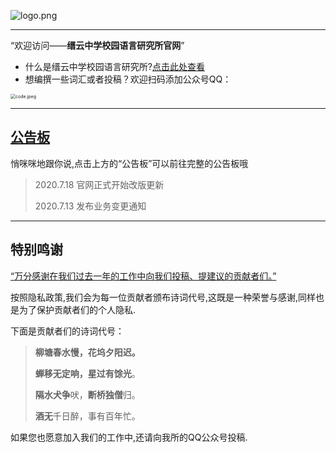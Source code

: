![logo.png](https://jzlanguageresearchinstitute.github.io/jinzhong/db/pic/logo.png)

***

“欢迎访问——**缙云中学校园语言研究所官网**”

- 什么是缙云中学校园语言研究所?[点击此处查看]()
- 想编撰一些词汇或者投稿？欢迎扫码添加公众号QQ：

<img src="https://jzlanguageresearchinstitute.github.io/jinzhong/db/pic/code.jpeg" alt="code.jpeg" style="zoom: 50%;" />

***

## [公告板]()

 悄咪咪地跟你说,点击上方的“公告板”可以前往完整的公告板哦

> 2020.7.18 官网正式开始改版更新
>
> 2020.7.13 发布业务变更通知

***

## 特别鸣谢

[“万分感谢在我们过去一年的工作中向我们投稿、提建议的贡献者们。”]()

按照隐私政策,我们会为每一位贡献者颁布诗词代号,这既是一种荣誉与感谢,同样也是为了保护贡献者们的个人隐私.

下面是贡献者们的诗词代号：

> **柳塘春水慢，花坞夕阳迟。**
>
> **蝉移无定响，星过有馀光**。
>
> **隔水犬争**吠，**断桥独僧**归。
>
> **酒无**千日醉，事有百年忙。

如果您也愿意加入我们的工作中,还请向我所的QQ公众号投稿.
